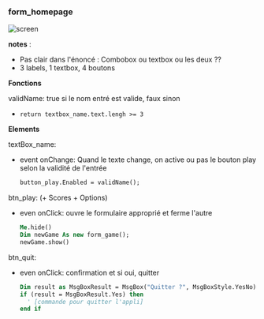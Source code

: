 ### form_homepage

![screen](https://user-images.githubusercontent.com/28659185/117537809-9ff5ab00-b003-11eb-95ab-5e4b378014be.png)

**notes** : 
* Pas clair dans l'énoncé : Combobox ou textbox ou les deux ??
* 3 labels, 1 textbox, 4 boutons

**Fonctions**

validName: true si le nom entré est valide, faux sinon
* `return textbox_name.text.lengh >= 3`

**Elements**

textBox_name: 
* event onChange: Quand le texte change, on active ou pas le bouton play selon la validité de l'entrée
  ```vb
  button_play.Enabled = validName();
  ```

btn_play: (+ Scores + Options)
* even onClick: ouvre le formulaire approprié et ferme l'autre
  ```vb
  Me.hide()
  Dim newGame As new form_game();
  newGame.show()
  ```

btn_quit:
* even onClick: confirmation et si oui, quitter
  ```vb
  Dim result as MsgBoxResult = MsgBox("Quitter ?", MsgBoxStyle.YesNo)
  if (result = MsgBoxResult.Yes) then
    ' [commande pour quitter l'appli]
  end if
  ```
